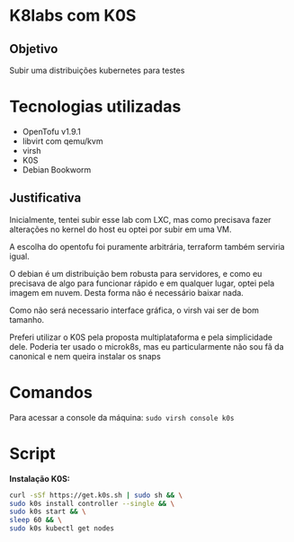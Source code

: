 # K8labs com K0S

## Objetivo

Subir uma distribuições kubernetes para testes

# Tecnologias utilizadas

- OpenTofu v1.9.1
- libvirt com qemu/kvm
- virsh
- K0S
- Debian Bookworm

## Justificativa

Inicialmente, tentei subir esse lab com LXC, mas como precisava fazer alterações no kernel do host eu optei por subir em uma VM.

A escolha do opentofu foi puramente arbitrária, terraform também serviria igual.

O debian é um distribuição bem robusta para servidores, e como eu precisava de algo para funcionar rápido e em qualquer lugar, optei pela imagem em nuvem. Desta forma não é necessário baixar nada.

Como não será necessario interface gráfica, o virsh vai ser de bom tamanho.

Preferi utilizar o K0S pela proposta multiplataforma e pela simplicidade dele. Poderia ter usado o microk8s, mas eu particularmente não sou fã da canonical e nem queira instalar os snaps

# Comandos

Para acessar a console da máquina: `sudo virsh console k0s`

# Script

**Instalação K0S:**

```bash
curl -sSf https://get.k0s.sh | sudo sh && \
sudo k0s install controller --single && \
sudo k0s start && \
sleep 60 && \
sudo k0s kubectl get nodes
```
